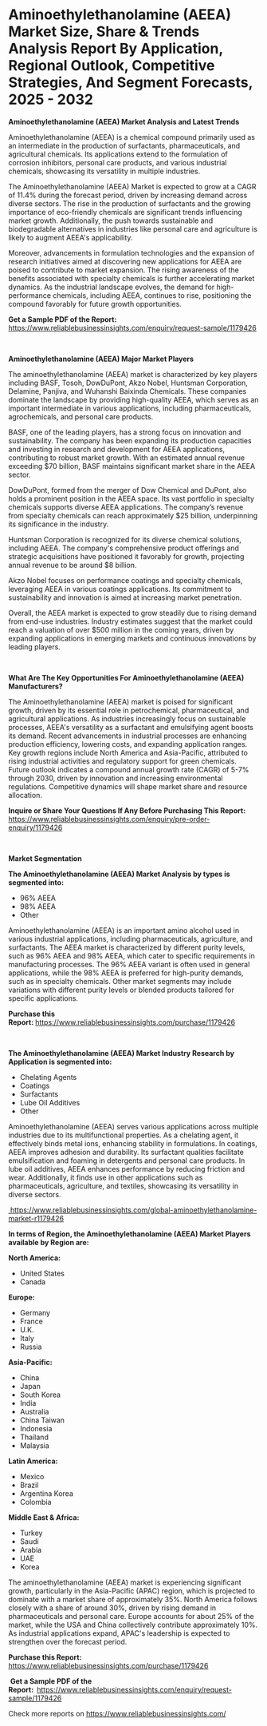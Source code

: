 <p><h1>Aminoethylethanolamine (AEEA) Market Size, Share & Trends Analysis Report By Application, Regional Outlook, Competitive Strategies, And Segment Forecasts, 2025 - 2032</h1></p><p><strong>Aminoethylethanolamine (AEEA) Market Analysis and Latest Trends</strong></p>
<p><p>Aminoethylethanolamine (AEEA) is a chemical compound primarily used as an intermediate in the production of surfactants, pharmaceuticals, and agricultural chemicals. Its applications extend to the formulation of corrosion inhibitors, personal care products, and various industrial chemicals, showcasing its versatility in multiple industries. </p><p>The Aminoethylethanolamine (AEEA) Market is expected to grow at a CAGR of 11.4% during the forecast period, driven by increasing demand across diverse sectors. The rise in the production of surfactants and the growing importance of eco-friendly chemicals are significant trends influencing market growth. Additionally, the push towards sustainable and biodegradable alternatives in industries like personal care and agriculture is likely to augment AEEA's applicability. </p><p>Moreover, advancements in formulation technologies and the expansion of research initiatives aimed at discovering new applications for AEEA are poised to contribute to market expansion. The rising awareness of the benefits associated with specialty chemicals is further accelerating market dynamics. As the industrial landscape evolves, the demand for high-performance chemicals, including AEEA, continues to rise, positioning the compound favorably for future growth opportunities.</p></p>
<p><strong>Get a Sample PDF of the Report:&nbsp;</strong> <a href="https://www.reliablebusinessinsights.com/enquiry/request-sample/1179426?utm_campaign=2809&utm_medium=2&utm_source=Github&utm_content=ia&utm_term=03042025&utm_id=aminoethylethanolamine-aeea">https://www.reliablebusinessinsights.com/enquiry/request-sample/1179426</a></p>
<p>&nbsp;</p>
<p><strong>Aminoethylethanolamine (AEEA) Major Market Players</strong></p>
<p><p>The aminoethylethanolamine (AEEA) market is characterized by key players including BASF, Tosoh, DowDuPont, Akzo Nobel, Huntsman Corporation, Delamine, Panjiva, and Wuhanshi Baixinda Chemicals. These companies dominate the landscape by providing high-quality AEEA, which serves as an important intermediate in various applications, including pharmaceuticals, agrochemicals, and personal care products.</p><p>BASF, one of the leading players, has a strong focus on innovation and sustainability. The company has been expanding its production capacities and investing in research and development for AEEA applications, contributing to robust market growth. With an estimated annual revenue exceeding $70 billion, BASF maintains significant market share in the AEEA sector.</p><p>DowDuPont, formed from the merger of Dow Chemical and DuPont, also holds a prominent position in the AEEA space. Its vast portfolio in specialty chemicals supports diverse AEEA applications. The company’s revenue from specialty chemicals can reach approximately $25 billion, underpinning its significance in the industry.</p><p>Huntsman Corporation is recognized for its diverse chemical solutions, including AEEA. The company's comprehensive product offerings and strategic acquisitions have positioned it favorably for growth, projecting annual revenue to be around $8 billion.</p><p>Akzo Nobel focuses on performance coatings and specialty chemicals, leveraging AEEA in various coatings applications. Its commitment to sustainability and innovation is aimed at increasing market penetration.</p><p>Overall, the AEEA market is expected to grow steadily due to rising demand from end-use industries. Industry estimates suggest that the market could reach a valuation of over $500 million in the coming years, driven by expanding applications in emerging markets and continuous innovations by leading players.</p></p>
<p>&nbsp;</p>
<p><strong>What Are The Key Opportunities For Aminoethylethanolamine (AEEA) Manufacturers?</strong></p>
<p><p>The Aminoethylethanolamine (AEEA) market is poised for significant growth, driven by its essential role in petrochemical, pharmaceutical, and agricultural applications. As industries increasingly focus on sustainable processes, AEEA's versatility as a surfactant and emulsifying agent boosts its demand. Recent advancements in industrial processes are enhancing production efficiency, lowering costs, and expanding application ranges. Key growth regions include North America and Asia-Pacific, attributed to rising industrial activities and regulatory support for green chemicals. Future outlook indicates a compound annual growth rate (CAGR) of 5-7% through 2030, driven by innovation and increasing environmental regulations. Competitive dynamics will shape market share and resource allocation.</p></p>
<p><strong>Inquire or Share Your Questions If Any Before Purchasing This Report:</strong> <a href="https://www.reliablebusinessinsights.com/enquiry/pre-order-enquiry/1179426?utm_campaign=2809&utm_medium=2&utm_source=Github&utm_content=ia&utm_term=03042025&utm_id=aminoethylethanolamine-aeea">https://www.reliablebusinessinsights.com/enquiry/pre-order-enquiry/1179426</a></p>
<p>&nbsp;</p>
<p><strong>Market Segmentation</strong></p>
<p><strong>The Aminoethylethanolamine (AEEA) Market Analysis by types is segmented into:</strong></p>
<p><ul><li>96% AEEA</li><li>98% AEEA</li><li>Other</li></ul></p>
<p><p>Aminoethylethanolamine (AEEA) is an important amino alcohol used in various industrial applications, including pharmaceuticals, agriculture, and surfactants. The AEEA market is characterized by different purity levels, such as 96% AEEA and 98% AEEA, which cater to specific requirements in manufacturing processes. The 96% AEEA variant is often used in general applications, while the 98% AEEA is preferred for high-purity demands, such as in specialty chemicals. Other market segments may include variations with different purity levels or blended products tailored for specific applications.</p></p>
<p><strong>Purchase this Report:&nbsp;</strong><a href="https://www.reliablebusinessinsights.com/purchase/1179426?utm_campaign=2809&utm_medium=2&utm_source=Github&utm_content=ia&utm_term=03042025&utm_id=aminoethylethanolamine-aeea">https://www.reliablebusinessinsights.com/purchase/1179426</a></p>
<p>&nbsp;</p>
<p><strong>The Aminoethylethanolamine (AEEA) Market Industry Research by Application is segmented into:</strong></p>
<p><ul><li>Chelating Agents</li><li>Coatings</li><li>Surfactants</li><li>Lube Oil Additives</li><li>Other</li></ul></p>
<p><p>Aminoethylethanolamine (AEEA) serves various applications across multiple industries due to its multifunctional properties. As a chelating agent, it effectively binds metal ions, enhancing stability in formulations. In coatings, AEEA improves adhesion and durability. Its surfactant qualities facilitate emulsification and foaming in detergents and personal care products. In lube oil additives, AEEA enhances performance by reducing friction and wear. Additionally, it finds use in other applications such as pharmaceuticals, agriculture, and textiles, showcasing its versatility in diverse sectors.</p></p>
<p><a href="https://www.reliablebusinessinsights.com/global-aminoethylethanolamine-market-r1179426?utm_campaign=2809&utm_medium=2&utm_source=Github&utm_content=ia&utm_term=03042025&utm_id=aminoethylethanolamine-aeea">&nbsp;https://www.reliablebusinessinsights.com/global-aminoethylethanolamine-market-r1179426</a></p>
<p><strong>In terms of Region, the Aminoethylethanolamine (AEEA) Market Players available by Region are:</strong></p>
<p>
    <p> <strong> North America: </strong>
        <ul>
            <li>United States</li>
            <li>Canada</li>
        </ul>
        </p> 
    <p> <strong> Europe: </strong>
        <ul>
            <li>Germany</li>
            <li>France</li>
            <li>U.K.</li>
            <li>Italy</li>
            <li>Russia</li>
        </ul>
        </p> 
    <p> <strong> Asia-Pacific: </strong>
        <ul>
            <li>China</li>
            <li>Japan</li>
            <li>South Korea</li>
            <li>India</li>
            <li>Australia</li>
            <li>China Taiwan</li>
            <li>Indonesia</li>
            <li>Thailand</li>
            <li>Malaysia</li>
        </ul>
        </p> 
    <p> <strong> Latin America: </strong>
        <ul>
            <li>Mexico</li>
            <li>Brazil</li>
            <li>Argentina Korea</li>
            <li>Colombia</li>
        </ul>
        </p> 
    <p> <strong> Middle East & Africa: </strong>
        <ul>
            <li>Turkey</li>
            <li>Saudi</li>
            <li>Arabia</li>
            <li>UAE</li>
            <li>Korea</li>
        </ul>
    </p>
    </p>
<p><p>The aminoethylethanolamine (AEEA) market is experiencing significant growth, particularly in the Asia-Pacific (APAC) region, which is projected to dominate with a market share of approximately 35%. North America follows closely with a share of around 30%, driven by rising demand in pharmaceuticals and personal care. Europe accounts for about 25% of the market, while the USA and China collectively contribute approximately 10%. As industrial applications expand, APAC's leadership is expected to strengthen over the forecast period.</p></p>
<p><strong>Purchase this Report: </strong><a href="https://www.reliablebusinessinsights.com/purchase/1179426?utm_campaign=2809&utm_medium=2&utm_source=Github&utm_content=ia&utm_term=03042025&utm_id=aminoethylethanolamine-aeea">https://www.reliablebusinessinsights.com/purchase/1179426</a></p>
<p>&nbsp;<strong>Get a Sample PDF of the Report:&nbsp;&nbsp;</strong><a href="https://www.reliablebusinessinsights.com/enquiry/request-sample/1179426?utm_campaign=2809&utm_medium=2&utm_source=Github&utm_content=ia&utm_term=03042025&utm_id=aminoethylethanolamine-aeea">https://www.reliablebusinessinsights.com/enquiry/request-sample/1179426</a></p>
<p><strong></strong></p>
<p>Check more reports on <a href="https://www.reliablebusinessinsights.com/?utm_campaign=2809&utm_medium=2&utm_source=Github&utm_content=ia&utm_term=03042025&utm_id=aminoethylethanolamine-aeea">https://www.reliablebusinessinsights.com/</a></p>